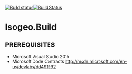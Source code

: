 [![Build status](https://ci.appveyor.com/api/projects/status/gcubwljj43ummio4?svg=true)](https://ci.appveyor.com/project/mcartoixa/isogeo-build)[![Build Status](https://dev.azure.com/isogeo/Isogeo%20API/_apis/build/status/isogeo.Isogeo.Build?branchName=master)](https://dev.azure.com/isogeo/Isogeo%20API/_build/latest?definitionId=47&branchName=master)

Isogeo.Build
============

PREREQUISITES
-------------

- Microsoft Visual Studio 2015
- Microsoft Code Contracts <http://msdn.microsoft.com/en-us/devlabs/dd491992>

